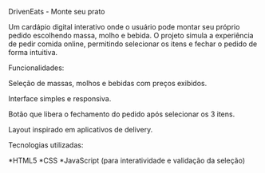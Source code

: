 DrivenEats - Monte seu prato

Um cardápio digital interativo onde o usuário pode montar seu próprio pedido escolhendo massa, molho e bebida.
O projeto simula a experiência de pedir comida online, permitindo selecionar os itens e fechar o pedido de forma intuitiva.

Funcionalidades:

Seleção de massas, molhos e bebidas com preços exibidos.

Interface simples e responsiva.

Botão que libera o fechamento do pedido após selecionar os 3 itens.

Layout inspirado em aplicativos de delivery.

Tecnologias utilizadas:

*HTML5
*CSS
*JavaScript (para interatividade e validação da seleção)
